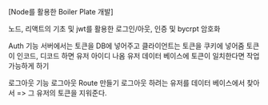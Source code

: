 [Node를 활용한 Boiler Plate 개발]

노드, 리액트의 기초 및 jwt를 활용한 로그인/아웃, 인증 및 bycrpt 암호화

Auth 기능
서버에서는 토큰을 DB에 넣어주고 클라이언트는 토큰을 쿠키에 넣어줌
토큰이 인코드, 디코드 하면 유저 아이디 나옴
유저 데이터 베이스에 토큰이 일치한다면 작업 가능하게 하기

로그아웃 기능
로그아웃 Route 만들기
로그아웃 하려는 유저를 데이터 베이스에서 찾아서 => 그 유저의 토큰을 지워준다.